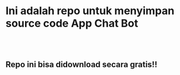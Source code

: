<h1>Ini adalah repo untuk menyimpan source code App Chat Bot</h1>
<br>
<br>
<h2><b>Repo ini bisa didownload secara gratis!!</b></h2>
